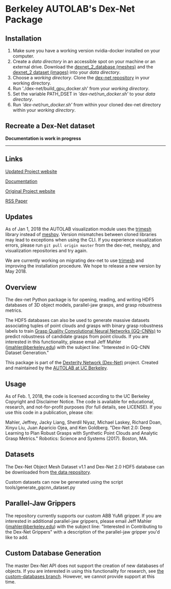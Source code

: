 # Berkeley AUTOLAB's Dex-Net Package

## Installation

1. Make sure you have a working version nvidia-docker installed on your computer.
2. Create a _data directory_ in an accessible spot on your machine or an external drive. 
   Download the [dexnet_2_database (meshes)](https://berkeley.app.box.com/s/eaq37px77jxktr8ggti016pr3gpudp9l)
   and the [dexnet_2 dataset (images)](https://berkeley.app.box.com/s/6mnb2bzi5zfa7qpwyn7uq5atb7vbztng/folder/25803680060)
   into your _data directory_.
3. Choose a _working directory_. Clone the [dex-net repository](https://github.com/anmakon/dex-net)
in your working directory.
4. Run './dex-net/build_gpu_docker.sh' from your _working directory_.
5. Set the variable PATH_DSET in _'dex-net/run_docker.sh'_ to your _data directory_.
6. Run _'dex-net/run_docker.sh'_ from within your cloned dex-net directory within your _working directory_.

## Recreate a Dex-Net dataset

__Documentation is work in progress__

---------------------------------------------------------------

## Links

[Updated Project website](https://github.com/anmakon/dex-net)

[Documentation](https://berkeleyautomation.github.io/dex-net/code.html)

[Original Project website](https://berkeleyautomation.github.io/dex-net)

[RSS Paper](https://github.com/BerkeleyAutomation/dex-net/raw/gh-pages/docs/dexnet_rss2017_final.pdf)

## Updates
As of Jan 1, 2018 the AUTOLAB visualization module uses the [trimesh](https://github.com/mikedh/trimesh) library instead of [meshpy](https://github.com/BerkeleyAutomation/meshpy).
Version mismatches between cloned libraries may lead to exceptions when using the CLI.
If you experience visualization errors, please run `git pull origin master` from the dex-net, meshpy, and visualization repositories and try again.

We are currently working on migrating dex-net to use [trimesh](https://github.com/mikedh/trimesh) and improving the installation procedure.
We hope to release a new version by May 2018.

## Overview
The dex-net Python package is for opening, reading, and writing HDF5 databases of 3D object models, parallel-jaw grasps, and grasp robustness metrics.

The HDF5 databases can also be used to generate massive datasets associating tuples of point clouds and grasps with binary grasp robustness labels to train [Grasp Quality Convolutional Neural Networks (GQ-CNNs)](https://berkeleyautomation.github.io/gqcnn) to predict robustness of candidate grasps from point clouds.
If you are interested in this functionality, please email Jeff Mahler (jmahler@berkeley.edu) with the subject line: "Interested in GQ-CNN Dataset Generation."

This package is part of the [Dexterity Network (Dex-Net)](https://berkeleyautomation.github.io/dex-net) project.
Created and maintained by the [AUTOLAB at UC Berkeley](https://autolab.berkeley.edu).

## Usage
As of Feb. 1, 2018, the code is licensed according to the UC Berkeley Copyright and Disclaimer Notice.
The code is available for educational, research, and not-for-profit purposes (for full details, see LICENSE).
If you use this code in a publication, please cite:

Mahler, Jeffrey, Jacky Liang, Sherdil Niyaz, Michael Laskey, Richard Doan, Xinyu Liu, Juan Aparicio Ojea, and Ken Goldberg. "Dex-Net 2.0: Deep Learning to Plan Robust Grasps with Synthetic Point Clouds and Analytic Grasp Metrics." Robotics: Science and Systems (2017). Boston, MA.

## Datasets
The Dex-Net Object Mesh Dataset v1.1 and Dex-Net 2.0 HDF5 database can be downloaded from [the data repository](http://bit.ly/2uh07i9).

Custom datasets can now be generated using the script tools/generate_gqcnn_dataset.py

## Parallel-Jaw Grippers
The repository currently supports our custom ABB YuMi gripper.
If you are interested in additional parallel-jaw grippers, please email Jeff Mahler (jmahler@berkeley.edu) with the subject line: "Interested in Contributing to the Dex-Net Grippers" with a description of the parallel-jaw gripper you'd like to add.

## Custom Database Generation
The master Dex-Net API does not support the creation of new databases of objects. 
If you are interested in using this functionality for research, see [the custom-databases branch](https://github.com/BerkeleyAutomation/dex-net/tree/custom-databases).
However, we cannot provide support at this time.